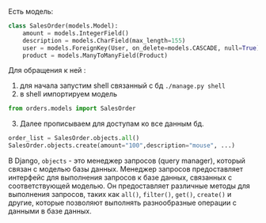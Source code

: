 Есть модель:
```python
class SalesOrder(models.Model):
	amount = models.IntegerField()
	description = models.CharField(max_length=155)
	user = models.ForeignKey(User, on_delete=models.CASCADE, null=True)
	product = models.ManyToManyField(Product)
```
Для обращения к ней :
1) для начала запустим shell связанный с бд `./manage.py shell`
2) в shell импортируем модель 
```python
from orders.models import SalesOrder
```
3) Далее прописываем для доступам ко все данным бд.
```python
order_list = SalesOrder.objects.all()
SalesOrder.objects.create(amount="100",description="mouse", ...)
```
В Django, `objects` - это менеджер запросов (query manager), который связан с моделью базы данных. 
Менеджер запросов предоставляет интерфейс для выполнения запросов к базе данных, связанных с соответствующей моделью. Он предоставляет различные методы для выполнения запросов, таких как `all()`, `filter()`, `get()`, `create()` и другие, которые позволяют выполнять разнообразные операции с данными в базе данных.